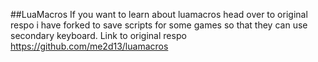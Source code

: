 ##LuaMacros
If you want to learn about luamacros head over to original respo i have forked to save scripts for some games so that they can use secondary keyboard.
Link to original respo https://github.com/me2d13/luamacros
